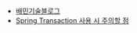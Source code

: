 # 
- [배민기술블로그](https://techblog.woowahan.com/2606/)
- [Spring Transaction 사용 시 주의할 점](https://suhwan.dev/2020/01/16/spring-transaction-common-mistakes/)
